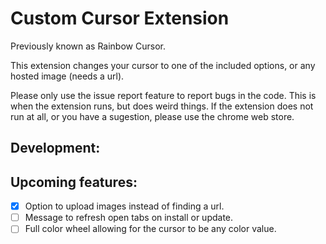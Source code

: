# Custom Cursor Extension
Previously known as Rainbow Cursor.

This extension changes your cursor to one of the included options, or any hosted image (needs a url).  

Please only use the issue report feature to report bugs in the code. This is when the extension runs, but does weird things. If the extension does not run at all, or you have a sugestion, please use the chrome web store.
## Development:

## Upcoming features:
- [x] Option to upload images instead of finding a url.
- [ ] Message to refresh open tabs on install or update.
- [ ] Full color wheel allowing for the cursor to be any color value.
